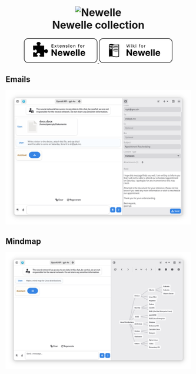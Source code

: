 <h1 align="center">
  <img src="https://raw.githubusercontent.com/qwersyk/Assets/refs/heads/main/extension.svg" alt="Newelle" width="192" height="192"/>
  <br>
  Newelle collection
</h1>
<p align="center">
    <a href="https://github.com/topics/newelle-extension">
      <picture>
        <source srcset="https://raw.githubusercontent.com/qwersyk/Assets/main/newelle-extension.svg" media="(prefers-color-scheme: light)">
        <source srcset="https://raw.githubusercontent.com/qwersyk/Assets/main/newelle-extension-dark.svg" media="(prefers-color-scheme: dark)">
        <img width="200" alt="Download on Flathub" src="https://raw.githubusercontent.com/qwersyk/Assets/main/newelle-extension.svg"/>
      </picture>
    </a>
    <a href="https://github.com/qwersyk/Newelle/wiki/User-guide-to-Extensions">
      <picture>
        <source srcset="https://raw.githubusercontent.com/qwersyk/Assets/main/newelle-wiki.svg" media="(prefers-color-scheme: light)">
        <source srcset="https://raw.githubusercontent.com/qwersyk/Assets/main/newelle-wiki-dark.svg" media="(prefers-color-scheme: dark)">
        <img width="200" alt="Wiki for Newelle" src="https://raw.githubusercontent.com/qwersyk/Assets/main/newelle-wiki.svg"/>
      </picture>
    </a>
    <br>
</p>

## Emails
<a href="extensions/email.py" download>
    <picture>
        <source srcset="screenshots/email-w.png" media="(prefers-color-scheme: light)">
        <source srcset="screenshots/email-b.png" media="(prefers-color-scheme: dark)">
        <img src="screenshots/email-w.png" alt="emails">
    </picture>
</a>

## Mindmap
<a href="extensions/mindmap.py" download>
    <picture>
        <source srcset="screenshots/mindmap-w.png" media="(prefers-color-scheme: light)">
        <source srcset="screenshots/mindmap-b.png" media="(prefers-color-scheme: dark)">
        <img src="screenshots/mindmap-w.png" alt="mindmap">
    </picture>
</a>
